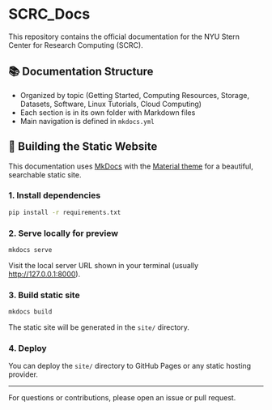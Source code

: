 # SCRC_Docs

This repository contains the official documentation for the NYU Stern Center for Research Computing (SCRC).

## 📚 Documentation Structure
- Organized by topic (Getting Started, Computing Resources, Storage, Datasets, Software, Linux Tutorials, Cloud Computing)
- Each section is in its own folder with Markdown files
- Main navigation is defined in `mkdocs.yml`

## 🚀 Building the Static Website
This documentation uses [MkDocs](https://www.mkdocs.org/) with the [Material theme](https://squidfunk.github.io/mkdocs-material/) for a beautiful, searchable static site.

### 1. Install dependencies
```sh
pip install -r requirements.txt
```

### 2. Serve locally for preview
```sh
mkdocs serve
```
Visit the local server URL shown in your terminal (usually http://127.0.0.1:8000).

### 3. Build static site
```sh
mkdocs build
```
The static site will be generated in the `site/` directory.

### 4. Deploy
You can deploy the `site/` directory to GitHub Pages or any static hosting provider.

---
For questions or contributions, please open an issue or pull request.